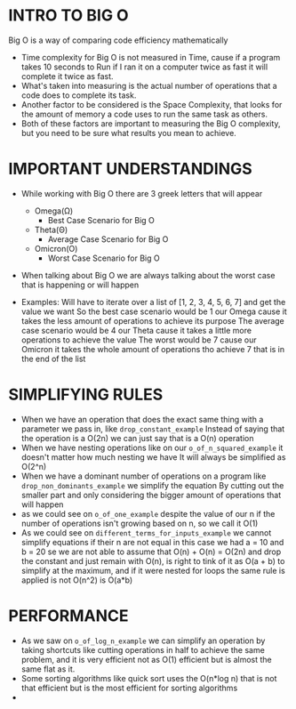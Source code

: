 # INTRO TO BIG O
Big O is a way of comparing code efficiency mathematically
  - Time complexity for Big O is not measured in Time, cause if a program takes 10 seconds to Run if I ran it on a
    computer twice as fast it will complete it twice as fast.
  - What's taken into measuring is the actual number of operations that a code does to complete its task.
  - Another factor to be considered is the Space Complexity, that looks for the amount of memory a code uses to
    run the same task as others.
  - Both of these factors are important to measuring the Big O complexity, but you need to be sure what results you
    mean to achieve.

# IMPORTANT UNDERSTANDINGS
  - While working with Big O there are 3 greek letters that will appear
    - Omega(Ω)
      - Best Case Scenario for Big O
    - Theta(Θ)
      - Average Case Scenario for Big O
    - Omicron(Ο)
      - Worst Case Scenario for Big O
  - When talking about Big O we are always talking about the worst case that is happening or will happen   

  - Examples:
    Will have to iterate over a list of [1, 2, 3, 4, 5, 6, 7] and get the value we want
    So the best case scenario would be 1 our Omega cause it takes the less amount of operations to achieve its purpose
    The average case scenario would be 4 our Theta cause it takes a little more operations to achieve the value
    The worst would be 7 cause our Omicron it takes the whole amount of operations tho achieve 7 that is in the end of the list

# SIMPLIFYING RULES
  - When we have an operation that does the exact same thing with a parameter we pass in, like `drop_constant_example`
    Instead of saying that the operation is a O(2n) we can just say that is a O(n) operation 
  - When we have nesting operations like on our `o_of_n_squared_example` it doesn't matter how much nesting we have
    It will always be simplified as O(2^n)
  - When we have a dominant number of operations on a program like `drop_non_dominants_example` we simplify the equation
    By cutting out the smaller part and only considering the bigger amount of operations that will happen
  - as we could see on `o_of_one_example` despite the value of our n if the number of operations isn't growing based on 
    n, so we call it O(1) 
  - As we could see on `different_terms_for_inputs_example` we cannot simplify equations if their n are not equal
    in this case we had a = 10 and b = 20 se we are not able to assume that O(n) + O(n) = O(2n) and drop the constant 
    and just remain with O(n), is right to tink of it as O(a + b) to simplify at the maximum, 
    and if it were nested for loops the same rule is applied is not O(n^2) is O(a*b)

# PERFORMANCE
  - As we saw on `o_of_log_n_example` we can simplify an operation by taking shortcuts like cutting operations in half
    to achieve the same problem, and it is very efficient not as O(1) efficient but is almost the same flat as it.
  - Some sorting algorithms like quick sort uses the O(n*log n) 
    that is not that efficient but is the most efficient for sorting algorithms
  - 